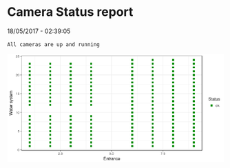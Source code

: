 Camera Status report
================
18/05/2017 - 02:39:05

    All cameras are up and running

![](camreport_files/figure-markdown_github/unnamed-chunk-2-1.png)
